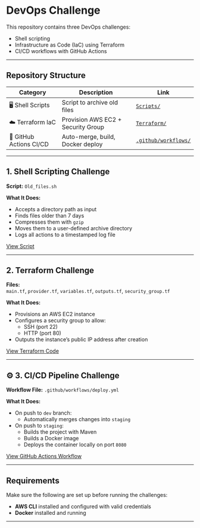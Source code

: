# DevOps Challenge

This repository contains three DevOps challenges:

-  Shell scripting  
-  Infrastructure as Code (IaC) using Terraform  
-  CI/CD workflows with GitHub Actions  

---

##  Repository Structure

| Category                | Description                                 | Link                                                 |
|-------------------------|---------------------------------------------|------------------------------------------------------|
| 🖥️ Shell Scripts        | Script to archive old files                 | [`Scripts/`](https://github.com/P3dmund/DevOps-Challenge/tree/main/Scripts) |
| ☁️ Terraform IaC        | Provision AWS EC2 + Security Group          | [`Terraform/`](https://github.com/P3dmund/DevOps-Challenge/tree/main/Terraform) |
| 🔁 GitHub Actions CI/CD | Auto-merge, build, Docker deploy           | [`.github/workflows/`](https://github.com/P3dmund/DevOps-Challenge/tree/main/.github/workflows) |

---

## 1. Shell Scripting Challenge

**Script:** `Old_files.sh`

**What It Does:**

- Accepts a directory path as input
- Finds files older than 7 days
- Compresses them with `gzip`
- Moves them to a user-defined archive directory
- Logs all actions to a timestamped log file

[View Script](https://github.com/P3dmund/DevOps-Challenge/blob/main/Scripts/Old_files.sh)

---

## 2. Terraform Challenge

**Files:**  
`main.tf`, `provider.tf`, `variables.tf`, `outputs.tf`, `security_group.tf`

**What It Does:**

- Provisions an AWS EC2 instance  
- Configures a security group to allow:
  - SSH (port 22)
  - HTTP (port 80)
- Outputs the instance’s public IP address after creation

[View Terraform Code](https://github.com/P3dmund/DevOps-Challenge/tree/main/Terraform)

---

## ⚙️ 3. CI/CD Pipeline Challenge

**Workflow File:** `.github/workflows/deploy.yml`

**What It Does:**

- On push to `dev` branch:
  - Automatically merges changes into `staging`
- On push to `staging`:
  - Builds the project with Maven
  - Builds a Docker image
  - Deploys the container locally on port `8080`

[View GitHub Actions Workflow](https://github.com/P3dmund/DevOps-Challenge/blob/main/.github/workflows/deploy.yml)

---

## Requirements

Make sure the following are set up before running the challenges:

- **AWS CLI** installed and configured with valid credentials
- **Docker** installed and running
---